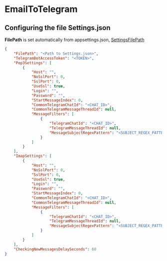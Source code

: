 # EmailToTelegram

## Configuring the file Settings.json

**FilePath** is set automatically from appsettings.json, [SettingsFilePath](https://github.com/JustickDM/EmailToTelegram/blob/master/src/appsettings.json#L8)

```json
{
	"FilePath": "<Path to Settings.json>",
	"TelegramBotAccessToken": "<TOKEN>",
	"Pop3Settings": [
		{
			"Host": "",
			"NoSslPort": 0,
			"SslPort": 0,
			"UseSsl": true,
			"Login": "",
			"Password": "",
			"StartMessageIndex": 0,
			"CommonTelegramChatId": "<CHAT_ID>",
			"CommonTelegramMessageThreadId": null,
			"MessageFilters": [
				{
					"TelegramChatId": "<CHAT_ID>",
					"TelegramMessageThreadId": null,
					"MessageSubjectRegexPattern": "<SUBJECT_REGEX_PATTERN>"
				}
			]
		}
  	],
	"ImapSettings": [
		{
			"Host": "",
			"NoSslPort": 0,
			"SslPort": 0,
			"UseSsl": true,
			"Login": "",
			"Password": "",
			"StartMessageIndex": 0,
			"CommonTelegramChatId": "<CHAT_ID>",
			"CommonTelegramMessageThreadId": null,
			"MessageFilters": [
				{
					"TelegramChatId": "<CHAT_ID>",
					"TelegramMessageThreadId": null,
					"MessageSubjectRegexPattern": "<SUBJECT_REGEX_PATTERN>"
				}
			]
		}
	],
  	"CheckingNewMessagesDelaySeconds": 60
}
```

